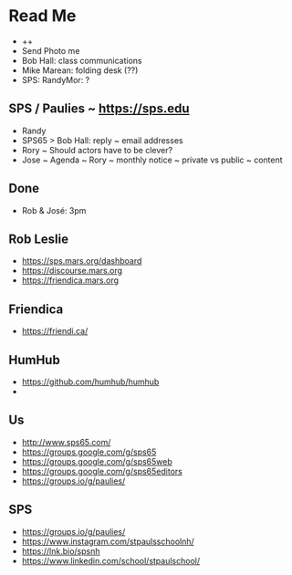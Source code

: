 # Read Me

* ++
* Send Photo me
* Bob Hall: class communications
* Mike Marean: folding desk (??)
* SPS: RandyMor: ?

## SPS / Paulies ~ <a href="https://sps.edu">https://sps.edu</a>

* Randy
* SPS65 &gt; Bob Hall: reply ~ email addresses
* Rory ~ Should actors have to be clever?
* Jose ~ Agenda ~ Rory ~ monthly notice ~ private vs public ~ content

## Done

* Rob &amp; José: 3pm


## Rob Leslie

* https://sps.mars.org/dashboard
* https://discourse.mars.org
* https://friendica.mars.org

## Friendica

* https://friendi.ca/

## HumHub

* https://github.com/humhub/humhub
*

## Us

* http://www.sps65.com/
* https://groups.google.com/g/sps65
* https://groups.google.com/g/sps65web
* https://groups.google.com/g/sps65editors
* https://groups.io/g/paulies/

## SPS

* https://groups.io/g/paulies/
* https://www.instagram.com/stpaulsschoolnh/
* https://lnk.bio/spsnh
* https://www.linkedin.com/school/stpaulschool/

